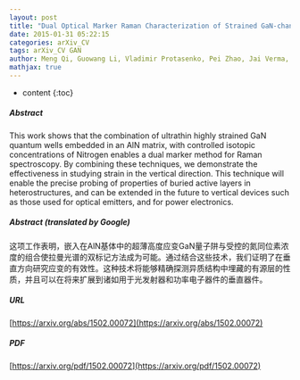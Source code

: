 ```yaml
---
layout: post
title: "Dual Optical Marker Raman Characterization of Strained GaN-channels on AlN Using AlN/GaN/AlN Quantum Wells and 15N Isotopes"
date: 2015-01-31 05:22:15
categories: arXiv_CV
tags: arXiv_CV GAN
author: Meng Qi, Guowang Li, Vladimir Protasenko, Pei Zhao, Jai Verma, Bo Song, Satyaki Ganguly, Mingda Zhu, Zongyang Hu, Xiaodong Yan, Alexander Mintairov, Huili Grace Xing, Debdeep Jena
mathjax: true
---
```


* content
{:toc}

##### Abstract
This work shows that the combination of ultrathin highly strained GaN quantum wells embedded in an AlN matrix, with controlled isotopic concentrations of Nitrogen enables a dual marker method for Raman spectroscopy. By combining these techniques, we demonstrate the effectiveness in studying strain in the vertical direction. This technique will enable the precise probing of properties of buried active layers in heterostructures, and can be extended in the future to vertical devices such as those used for optical emitters, and for power electronics.

##### Abstract (translated by Google)
这项工作表明，嵌入在AlN基体中的超薄高度应变GaN量子阱与受控的氮同位素浓度的组合使拉曼光谱的双标记方法成为可能。通过结合这些技术，我们证明了在垂直方向研究应变的有效性。这种技术将能够精确探测异质结构中埋藏的有源层的性质，并且可以在将来扩展到诸如用于光发射器和功率电子器件的垂直器件。

##### URL
[https://arxiv.org/abs/1502.00072](https://arxiv.org/abs/1502.00072)

##### PDF
[https://arxiv.org/pdf/1502.00072](https://arxiv.org/pdf/1502.00072)

